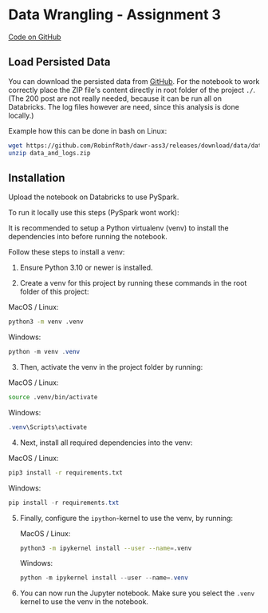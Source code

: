 # Data Wrangling - Assignment 3

[Code on GitHub](https://github.com/RobinfRoth/dawr-ass3)

## Load Persisted Data

You can download the persisted data from [GitHub](https://github.com/RobinfRoth/dawr-ass3/releases/download/data/data_and_logs.zip).
For the notebook to work correctly place the ZIP file's content directly in root folder of the project `./`. (The 200 post are not really
needed, because it can be run all on Databricks. The log files however are need, since this analysis is done locally.)

Example how this can be done in bash on Linux:

```bash
wget https://github.com/RobinfRoth/dawr-ass3/releases/download/data/data_and_logs.zip
unzip data_and_logs.zip
```

## Installation

Upload the notebook on Databricks to use PySpark.

To run it locally use this steps (PySpark wont work): 

It is recommended to setup a Python virtualenv (venv) to install the dependencies into before running the notebook.

Follow these steps to install a venv:

1. Ensure Python 3.10 or newer is installed.

2. Create a venv for this project by running these commands in the root folder of this project:

MacOS / Linux:
```bash
python3 -m venv .venv
```

Windows:
```powershell
python -m venv .venv
```

3. Then, activate the venv in the project folder by running:

MacOS / Linux:
```bash
source .venv/bin/activate
```

Windows:
```powershell
.venv\Scripts\activate
```

4. Next, install all required dependencies into the venv:

MacOS / Linux:
```bash
pip3 install -r requirements.txt
```

Windows:
```powershell
pip install -r requirements.txt
```

5. Finally, configure the `ipython`-kernel to use the venv, by running:

    MacOS / Linux:
    ```bash
    python3 -m ipykernel install --user --name=.venv
    ```

    Windows:
    ```powershell
    python -m ipykernel install --user --name=.venv
    ```

6. You can now run the Jupyter notebook. Make sure you select the `.venv` kernel to use the venv in the notebook.
